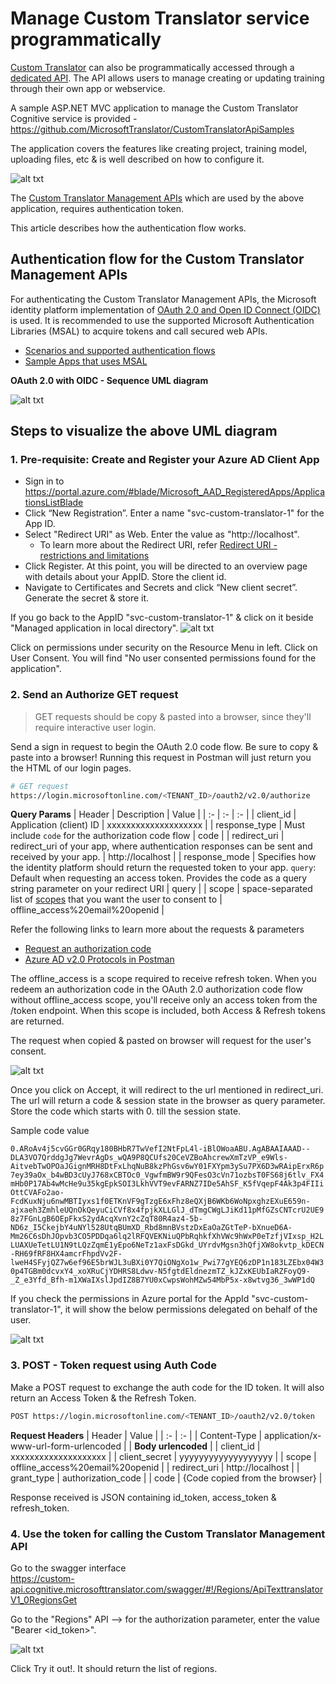 # Manage Custom Translator service programmatically
[Custom Translator](https://portal.customtranslator.azure.ai/) can also be programmatically accessed through a [dedicated API](https://custom-api.cognitive.microsofttranslator.com/swagger/). The API allows users to manage creating or updating training through their own app or webservice.

A sample ASP.NET MVC application to manage the Custom Translator Cognitive service is provided - https://github.com/MicrosoftTranslator/CustomTranslatorApiSamples  

The application covers the features like creating project, training model, uploading files, etc & is well described on how to configure it.

![alt txt](/images/mvc_app_landing_page.png)

The [Custom Translator Management APIs](https://custom-api.cognitive.microsofttranslator.com/swagger/) which are used by the above application, requires authentication token.

This article describes how the authentication flow works.

## Authentication flow for the Custom Translator Management APIs
For authenticating the Custom Translator Management APIs, the Microsoft identity platform implementation of [OAuth 2.0 and Open ID Connect (OIDC)](https://docs.microsoft.com/en-us/azure/active-directory/develop/v2-oauth2-auth-code-flow) is used. It is recommended to use the supported Microsoft Authentication Libraries (MSAL) to acquire tokens and call secured web APIs.
* [Scenarios and supported authentication flows](https://docs.microsoft.com/en-us/azure/active-directory/develop/authentication-flows-app-scenarios#scenarios-and-supported-authentication-flows)
* [Sample Apps that uses MSAL](https://docs.microsoft.com/en-us/azure/active-directory/develop/sample-v2-code)

**OAuth 2.0 with OIDC - Sequence UML diagram**

![alt txt](/images/OAuth2.0%20Authorization%20Code%20flow1.png)

## Steps to visualize the above UML diagram

### 1. Pre-requisite: Create and Register your Azure AD Client App
* Sign in to https://portal.azure.com/#blade/Microsoft_AAD_RegisteredApps/ApplicationsListBlade
* Click “New Registration”. Enter a name "svc-custom-translator-1" for the App ID.
* Select "Redirect URI" as Web. Enter the value as "http://localhost". 
    * To learn more about the Redirect URI, refer [Redirect URI - restrictions and limitations](https://docs.microsoft.com/en-us/azure/active-directory/develop/reply-url)
* Click Register. At this point, you will be directed to an overview page with details about your AppID. Store the client id.
* Navigate to Certificates and Secrets and click “New client secret”. Generate the secret & store it.

If you go back to the AppID "svc-custom-translator-1" & click on it beside "Managed application in local directory". 
![alt txt](/images/managed-application.png)

Click on permissions under security on the Resource Menu in left. Click on User Consent. You will find "No user consented permissions found for the application".

### 2. Send an Authorize GET request
> GET requests should be copy & pasted into a browser, since they'll require interactive user login.

Send a sign in request to begin the OAuth 2.0 code flow. Be sure to copy & paste into a browser! Running this request in Postman will just return you the HTML of our login pages.

```bash
# GET request
https://login.microsoftonline.com/<TENANT_ID>/oauth2/v2.0/authorize
```

**Query Params**
| Header | Description | Value | 
| :- | :- | :- |
| client_id | Application (client) ID | xxxxxxxxxxxxxxxxxxxx |
| response_type | Must include `code` for the authorization code flow | code |
| redirect_uri | redirect_uri of your app, where authentication responses can be sent and received by your app. | http://localhost |
| response_mode | Specifies how the identity platform should return the requested token to your app. `query`: Default when requesting an access token. Provides the code as a query string parameter on your redirect URI | query |
| scope |  space-separated list of [scopes](https://docs.microsoft.com/en-us/azure/active-directory/develop/v2-permissions-and-consent) that you want the user to consent to | offline_access%20email%20openid |

Refer the following links to learn more about the requests & parameters
* [Request an authorization code](https://docs.microsoft.com/en-us/azure/active-directory/develop/v2-oauth2-auth-code-flow#request-an-authorization-code)
* [Azure AD v2.0 Protocols in Postman](https://www.postman.com/lmedenred/workspace/lm-s-public-workspace/documentation/11230239-b21fae30-d087-43e9-986b-526841c50434)

The offline_access is a scope required to receive refresh token. When you redeem an authorization code in the OAuth 2.0 authorization code flow without offline_access scope, you'll receive only an access token from the /token endpoint. When this scope is included, both Access & Refresh tokens are returned. 

The request when copied & pasted on browser will request for the user's consent.

![alt txt](/images/consent.png)

Once you click on Accept, it will redirect to the url mentioned in redirect_uri. The url will return a code & session state in the browser as query parameter. Store the code which starts with 0. till the session state. 

Sample code value

`0.ARoAv4j5cvGGr0GRqy180BHbR7TwVefI2NtFpL4l-iBlOWoaABU.AgABAAIAAAD--DLA3VO7QrddgJg7WevrAgDs_wQA9P8QCUfs20CeVZBoAhcrewXmTzVP_e9Wls-AitvebTwOPOaJGignMRH8DtFxLhqNuB8kzPhGsv6wY01FXYpm3ySu7PX6D3wRAipErxR6p7ey39aOx_b4wBD3cUyJ768xCBTOc0_VgwfmBW9r9QFesO3cVn71ozbsT0FS68j6tlv_FX4mHb0P17Ab4wMcHe9u35kgEpkSOI3LkhVVT9evFARNZ7IDe5AhSF_K5fVqepF4Ak3p4FIIiOttCVAFo2ao-FcdKuxNju6nwMBTIyxs1f0ETKnVF9gTzgE6xFhz8eQXjB6WKb6WoNpxghzEXuE659n-ajxaeh3ZmhleUQnOkQeyuCiCVf8x4fpjkXLLGlJ_dTmgCWgLJiKd11pMfGZsCNTcrU2UE98z7FGnLgB6OEpFkxS2ydAcqXvnY2cZqT80R4az4-5b-ND6z_I5CkejbY4uNYl528UtqBUmXD_Rbd8mnBVstzDxEaOaZGtTeP-bXnueD6A-Mm26C6sDhJOpvb3CO5PDDqa6lq2lRFQVEKNiuQPbRqhkfXhVWc9hWxP0eTzfjVIxsp_H2LLUAXUeTetLU1N9tLQzZqmE1yEpo6NeTz1axFsDGkd_UYrdvMgsn3hQfjXW8okvtp_kDECN-RH69fRF8HX4amcrFhpdVv2F-lweH4SFyjQZ7w6ef96E5brWJL3uBXi0Y7QiONgXo1w_Pwi77gYEQ6zDP1n183LZEbx04W30p4TGBm0dcvxY4_xoXRuCjYDHRS8Ldwv-N5fgtdEldnezmTZ_kJZxKEUbIaRZFoyQ9-_Z_e3Yfd_Bfh-m1XWaIXslJpdIZ8B7YU0xCwpsWohMZw54MbP5x-x8wtvg36_3wWP1dQ`

If you check the permissions in Azure portal for the AppId "svc-custom-translator-1", it will show the below permissions delegated on behalf of the user.

![alt txt](/images/permissions.png)

### 3. POST - Token request using Auth Code
Make a POST request to exchange the auth code for the ID token. It will also return an Access Token & the Refresh Token.

```bash
POST https://login.microsoftonline.com/<TENANT_ID>/oauth2/v2.0/token
```

**Request Headers**
| Header | Value | 
| :- | :- |
| Content-Type | application/x-www-url-form-urlencoded | 
| **Body urlencoded** |
| client_id | xxxxxxxxxxxxxxxxxxxx |
| client_secret | yyyyyyyyyyyyyyyyyyy |
| scope |  offline_access%20email%20openid |
| redirect_uri | http://localhost |
| grant_type | authorization_code |
| code | {Code copied from the browser} |

Response received is JSON containing id_token, access_token & refresh_token.

### 4. Use the token for calling the Custom Translator Management API
Go to the swagger interface  
https://custom-api.cognitive.microsofttranslator.com/swagger/#!/Regions/ApiTexttranslatorV1_0RegionsGet 

Go to the "Regions" API --> for the authorization parameter, enter the value "Bearer <id_token>".

![alt txt](/images/swagger-regions.png)

Click Try it out!. It should return the list of regions.

